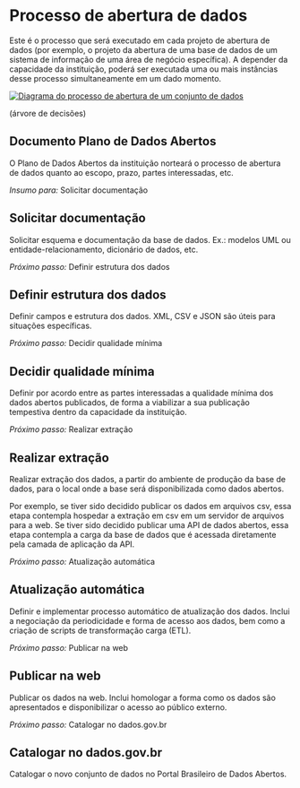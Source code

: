 Processo de abertura de dados
====

Este é o processo que será executado em cada projeto de abertura de dados
(por exemplo, o projeto da abertura de uma base de dados de um sistema de
informação de uma área de negócio específica). A depender da capacidade
da instituição, poderá ser executada uma ou mais instâncias desse processo
simultaneamente em um dado momento.

[<img alt="Diagrama do processo de abertura de um conjunto de dados" src="https://raw.githubusercontent.com/dadosgovbr/kit/master/public/img/Processo%20Publica%C3%A7%C3%A3o%20Dados%20Abertos.png">](https://raw.githubusercontent.com/dadosgovbr/kit/master/public/img/Processo%20Publica%C3%A7%C3%A3o%20Dados%20Abertos%20-%20com%20titulo.png)

(árvore de decisões)

## Documento Plano de Dados Abertos

O Plano de Dados Abertos da instituição norteará o processo de abertura de
dados quanto ao escopo, prazo, partes interessadas, etc.

*Insumo para:* Solicitar documentação

## Solicitar documentação

Solicitar esquema e documentação da base de dados. Ex.: modelos UML ou
entidade-relacionamento, dicionário de dados, etc.

*Próximo passo:* Definir estrutura dos dados

## Definir estrutura dos dados

Definir campos e estrutura dos dados. XML, CSV e JSON são úteis para situações
específicas.

*Próximo passo:* Decidir qualidade mínima

## Decidir qualidade mínima

Definir por acordo entre as partes interessadas a qualidade mínima dos dados
abertos publicados, de forma a viabilizar a sua publicação tempestiva dentro
da capacidade da instituição.

*Próximo passo:* Realizar extração

## Realizar extração

Realizar extração dos dados, a partir do ambiente de produção da base de dados,
para o local onde a base será disponibilizada como dados abertos.

Por exemplo, se tiver sido decidido publicar os dados em arquivos csv, essa
etapa contempla hospedar a extração em csv em um servidor de arquivos para a
web. Se tiver sido decidido publicar uma API de dados abertos, essa etapa
contempla a carga da base de dados que é acessada diretamente pela camada de
aplicação da API.

*Próximo passo:* Atualização automática

## Atualização automática

Definir e implementar processo automático de atualização dos dados. Inclui a
negociação da periodicidade e forma de acesso aos dados, bem como a criação de
scripts de transformação carga (ETL).

*Próximo passo:* Publicar na web

## Publicar na web

Publicar os dados na web. Inclui homologar a forma como os dados são
apresentados e disponibilizar o acesso ao público externo.

*Próximo passo:* Catalogar no dados.gov.br

## Catalogar no dados.gov.br

Catalogar o novo conjunto de dados no Portal Brasileiro de Dados Abertos.

